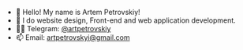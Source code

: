 - 👋 Hello! My name is Artem Petrovskiy!
- 👀 I do website design, Front-end and web application development.
- 🐱‍👤 Telegram: <a href="https://t.me/artpetrovskiy" target="_blank">@artpetrovskiy</a>
- 📫 Email: artpetrovskyi@gmail.com


